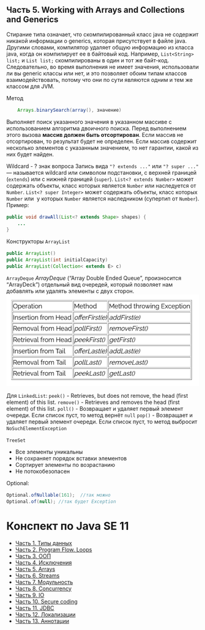 ## Часть 5. Working with Arrays and Collections and Generics

Стирание типа означает, что скомпилированный класс java не содержит никакой информации о generics, которая присутствует в файле java. Другими словами, компилятор удаляет общую информацию из класса java, когда он компилирует ее в байтовый код. Например, `List<String> list;` и `List list;` скомпилированы в один и тот же байт-код. Следовательно, во время выполнения не имеет значения, использовали ли вы generic классы или нет, и это позволяет обоим типам классов взаимодействовать, потому что они по сути являются одним и тем же классом для JVM.

Метод
```java
	Arrays.binarySearch(array(), значение)
```
Выполняет поиск указанного значения в указанном массиве с использованием алгоритма двоичного поиска. Перед выполнением этого вызова **массив должен быть отсортирован**. Если массив не отсортирован, то результат будет не определен. Если массив содержит несколько элементов с указанным значением, то нет гарантии, какой из них будет найден.

Wildcard - ? знак вопроса
Запись вида `"? extends ..."` или `"? super ..."` — называется wildcard или символом подстановки, с верхней границей (`extends`) или с нижней границей (`super`). `List<? extends Number>` может содержать объекты, класс которых является `Number` или наследуется от `Number`. `List<? super Integer>` может содержать объекты, класс которых `Number` или  у которых `Number` является наследником (супертип от `Number`).
Пример:
```java
public void drawAll(List<? extends Shape> shapes) {
    ...
}
```

Конструкторы `ArrayList`
```java
public ArrayList()
public ArrayList(int initialCapacity)
public ArrayList(Collection< extends E> c) 
```

`ArrayDeque`
_ArrayDeque_ (“Array Double Ended Queue”, произносится “ArrayDeck”)
отдельный вид очередей, который позволяет нам добавлять или удалять элементы с двух сторон.
![Array Deque](../img/ArrayDeque.png)

Для `LinkedList`:
`peek()` - Retrieves, but does not remove, the head (first element) of this list.
`remove()` - Retrieves and removes the head (first element) of this list.
`poll()` - Возвращает и удаляет первый элемент очереди. Если список пуст, то метод вернёт `null`
`pop()` -  Возвращает и удаляет первый элемент очереди. Если список пуст, то метод выбросит `NoSuchElementException`

`TreeSet`
-   Все элементы уникальны
-   Не сохраняет порядок вставки элементов
-   Сортирует элементы по возрастанию
-   Не потокобезопасен

Optional:
```java
Optional.ofNullable(161);  //так можно
Optional.of(null); //так будет Exception
```

# Конспект по Java SE 11
- [Часть 1. Типы данных](ch_1_DataTypes.md)
- [Часть 2. Program Flow. Loops](ch_2_Program_flow.md)
- [Часть 3. ООП](ch_3_Oop.md)
- [Часть 4. Исключения](ch_4_Exceptions.md)
- [Часть 5. Arrays](ch_5_Arrays.md)
- [Часть 6. Streams](ch_6_Streams.md)
- [Часть 7. Модульность](ch_7_Modularity.md)
- [Часть 8. Concurrency](ch_8_Concurrency.md)
- [Часть 9. IO](ch_9_IO.md)
- [Часть 10. Secure coding](ch_10_Secure_coding.md)
- [Часть 11. JDBC](ch_11_JDBC.md)
- [Часть 12. Локализации](ch_12_Localization.md)
- [Часть 13. Аннотации](ch_13_Annotations.md)